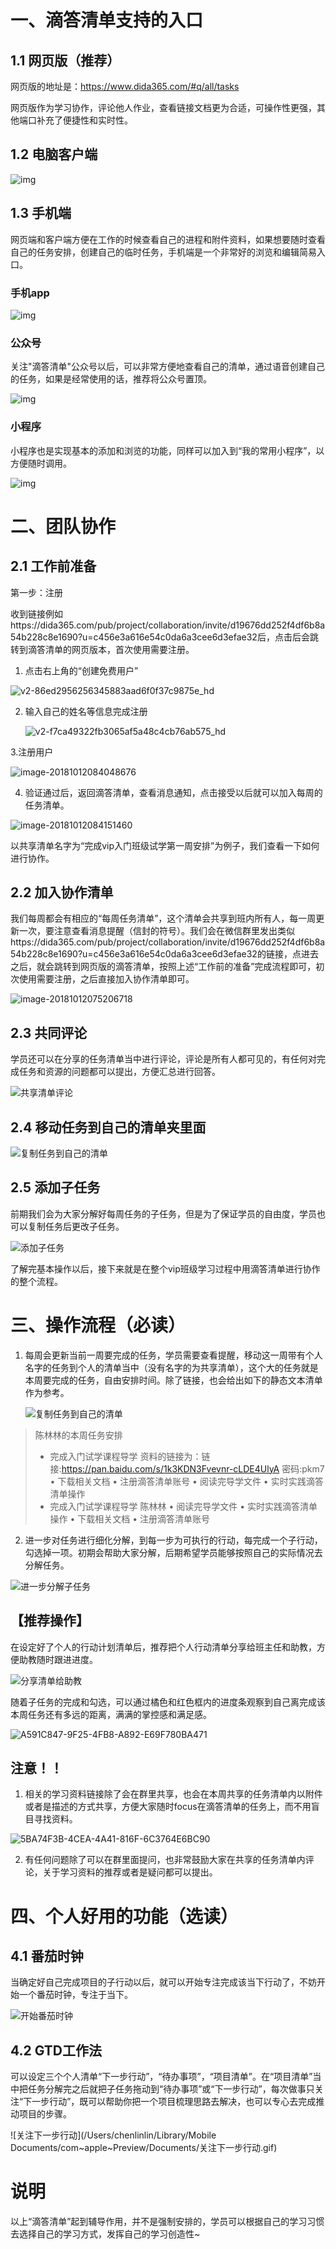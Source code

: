 # 一、滴答清单支持的入口

## 1.1 网页版（推荐）

网页版的地址是：<https://www.dida365.com/#q/all/tasks>

网页版作为学习协作，评论他人作业，查看链接文档更为合适，可操作性更强，其他端口补充了便捷性和实时性。



## 1.2 电脑客户端

![img](https://mubu.com/document_image/239bf293-6dd1-45fb-8f17-4156a45c0327-26882.jpg)

## 1.3 手机端

网页端和客户端方便在工作的时候查看自己的进程和附件资料，如果想要随时查看自己的任务安排，创建自己的临时任务，手机端是一个非常好的浏览和编辑简易入口。

### 手机app

![img](https://mubu.com/document_image/47a483a2-0c21-447d-8252-9bb7c68b83cd-26882.jpg)

### 公众号

关注"滴答清单"公众号以后，可以非常方便地查看自己的清单，通过语音创建自己的任务，如果是经常使用的话，推荐将公众号置顶。

![img](https://mubu.com/document_image/bfb530b7-d3ad-466f-aab4-59154ff300d8-26882.jpg)

### 小程序

小程序也是实现基本的添加和浏览的功能，同样可以加入到“我的常用小程序”，以方便随时调用。

![img](https://mubu.com/document_image/1b07f52a-afdc-4aa7-816d-6902fb6c8a18-26882.jpg)



# 二、团队协作

## 2.1 工作前准备

第一步：注册

收到链接例如https://dida365.com/pub/project/collaboration/invite/d19676dd252f4df6b8a54b228c8e1690?u=c456e3a616e54c0da6a3cee6d3efae32后，点击后会跳转到滴答清单的网页版本，首次使用需要注册。

1. 点击右上角的“创建免费用户”

![v2-86ed2956256345883aad6f0f37c9875e_hd](/Users/chenlinlin/Documents/优达VIP班级内容/v2-86ed2956256345883aad6f0f37c9875e_hd.jpg)

2. 输入自己的姓名等信息完成注册

   ![v2-f7ca49322fb3065af5a48c4cb76ab575_hd](/Users/chenlinlin/Documents/优达VIP班级内容/v2-f7ca49322fb3065af5a48c4cb76ab575_hd.jpg)

3.注册用户

![image-20181012084048676](pic/注册用户.png)

4. 验证通过后，返回滴答清单，查看消息通知，点击接受以后就可以加入每周的任务清单。

![image-20181012084151460](pic/滴答清单消息通知2.png)



以共享清单名字为“完成vip入门班级试学第一周安排”为例子，我们查看一下如何进行协作。

## 2.2 加入协作清单

我们每周都会有相应的“每周任务清单”，这个清单会共享到班内所有人，每一周更新一次，要注意查看消息提醒（信封的符号）。我们会在微信群里发出类似https://dida365.com/pub/project/collaboration/invite/d19676dd252f4df6b8a54b228c8e1690?u=c456e3a616e54c0da6a3cee6d3efae32的链接，点进去之后，就会跳转到网页版的滴答清单，按照上述“工作前的准备”完成流程即可，初次使用需要注册，之后直接加入协作清单即可。

![image-20181012075206718](pic/加入协作清单.png)

## 2.3 共同评论

学员还可以在分享的任务清单当中进行评论，评论是所有人都可见的，有任何对完成任务和资源的问题都可以提出，方便汇总进行回答。

![共享清单评论](pic/共享清单评论.gif)

## 2.4 移动任务到自己的清单夹里面

![复制任务到自己的清单](pic/复制任务到自己的清单.gif)

## 2.5 添加子任务

前期我们会为大家分解好每周任务的子任务，但是为了保证学员的自由度，学员也可以复制任务后更改子任务。

![添加子任务](pic/添加子任务.gif)

了解完基本操作以后，接下来就是在整个vip班级学习过程中用滴答清单进行协作的整个流程。

# 三、操作流程（必读）

1. 每周会更新当前一周要完成的任务，学员需要查看提醒，移动这一周带有个人名字的任务到个人的清单当中（没有名字的为共享清单），这个大的任务就是本周要完成的任务，自由安排时间。除了链接，也会给出如下的静态文本清单作为参考。

   ![复制任务到自己的清单](pic/复制任务到自己的清单.gif)

>  陈林林的本周任务安排
>
> - 完成入门试学课程导学
>   资料的链接为：链接:https://pan.baidu.com/s/1k3KDN3Fvevnr-cLDE4UlyA  密码:pkm7
>   • 下载相关文档
>   • 注册滴答清单账号
>   • 阅读完导学文件
>   • 实时实践滴答清单操作
> - 完成入门试学课程导学 陈林林
>   • 阅读完导学文件
>   • 实时实践滴答清单操作
>   • 下载相关文档
>   • 注册滴答清单账号




2. 进一步对任务进行细化分解，到每一步为可执行的行动，每完成一个子行动，勾选掉一项。初期会帮助大家分解，后期希望学员能够按照自己的实际情况去分解任务。

![进一步分解子任务](pic/进一步分解子任务.gif)



## 【推荐操作】

在设定好了个人的行动计划清单后，推荐把个人行动清单分享给班主任和助教，方便助教随时跟进进度。

![分享清单给助教](pic/分享清单给助教.gif)

随着子任务的完成和勾选，可以通过橘色和红色框内的进度条观察到自己离完成该本周任务还有多远的距离，满满的掌控感和满足感。

![A591C847-9F25-4FB8-A892-E69F780BA471](pic/跟进进度.png)

## 注意！！

1. 相关的学习资料链接除了会在群里共享，也会在本周共享的任务清单内以附件或者是描述的方式共享，方便大家随时focus在滴答清单的任务上，而不用盲目寻找资料。

![5BA74F3B-4CEA-4A41-816F-6C3764E6BC90](pic/描述和附件.png)

2. 有任何问题除了可以在群里面提问，也非常鼓励大家在共享的任务清单内评论，关于学习资料的推荐或者是疑问都可以提出。



# 四、个人好用的功能（选读）

## 4.1 番茄时钟

当确定好自己完成项目的子行动以后，就可以开始专注完成该当下行动了，不妨开始一个番茄时钟，专注于当下。

![开始番茄时钟](pic/开始番茄时钟.gif)

## 4.2 GTD工作法

可以设定三个个人清单“下一步行动”，“待办事项”，“项目清单”。在“项目清单”当中把任务分解完之后就把子任务拖动到“待办事项”或“下一步行动”，每次做事只关注“下一步行动”，既可以帮助你把一个项目梳理思路去解决，也可以专心去完成推动项目的步骤。

![关注下一步行动](/Users/chenlinlin/Library/Mobile Documents/com~apple~Preview/Documents/关注下一步行动.gif)

# 说明

以上“滴答清单”起到辅导作用，并不是强制安排的，学员可以根据自己的学习习惯去选择自己的学习方式，发挥自己的学习创造性~